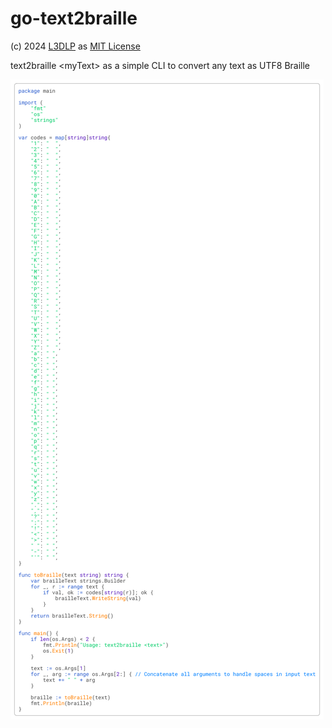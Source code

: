 # go-text2braille

(c) 2024 [L3DLP](https://l3dlp.com) as [MIT License](/LICENSE)

text2braille &lt;myText> as a simple CLI to convert any text as UTF8 Braille 

[![Preview](README.png)](https://github.com/datamixio/pm/releases/tag/LIVE)

